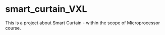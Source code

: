 # smart_curtain_VXL
This is a project about Smart Curtain - within the scope of Microprocessor course. 
